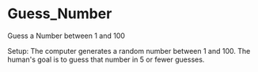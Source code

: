# Guess_Number

Guess a Number between 1 and 100

Setup: The computer generates a random number between 1 and 100. The human's
goal is to guess that number in 5 or fewer guesses.
